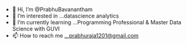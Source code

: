 - 👋 Hi, I’m @PrabhuBavanantham
- 👀 I’m interested in ...datascience analytics
- 🌱 I’m currently learning ...Programming Professional & Master Data Science with GUVI
- 📫 How to reach me ...prabhuraja1201@gmail.com

